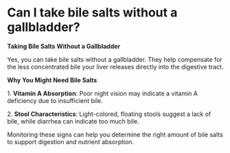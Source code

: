 # Can I take bile salts without a gallbladder?

**Taking Bile Salts Without a Gallbladder**

Yes, you can take bile salts without a gallbladder. They help compensate for the less concentrated bile your liver releases directly into the digestive tract.

**Why You Might Need Bile Salts**

1\. **Vitamin A Absorption**: Poor night vision may indicate a vitamin A deficiency due to insufficient bile.

2\. **Stool Characteristics**: Light-colored, floating stools suggest a lack of bile, while diarrhea can indicate too much bile.

Monitoring these signs can help you determine the right amount of bile salts to support digestion and nutrient absorption.